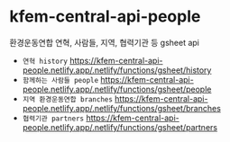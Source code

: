 # kfem-central-api-people

환경운동연합 연혁, 사람들, 지역, 협력기관 등 gsheet api

- `연혁 history` https://kfem-central-api-people.netlify.app/.netlify/functions/gsheet/history
- `함께하는 사람들 people` https://kfem-central-api-people.netlify.app/.netlify/functions/gsheet/people
- `지역 환경운동연합 branches` https://kfem-central-api-people.netlify.app/.netlify/functions/gsheet/branches
- `협력기관 partners` https://kfem-central-api-people.netlify.app/.netlify/functions/gsheet/partners